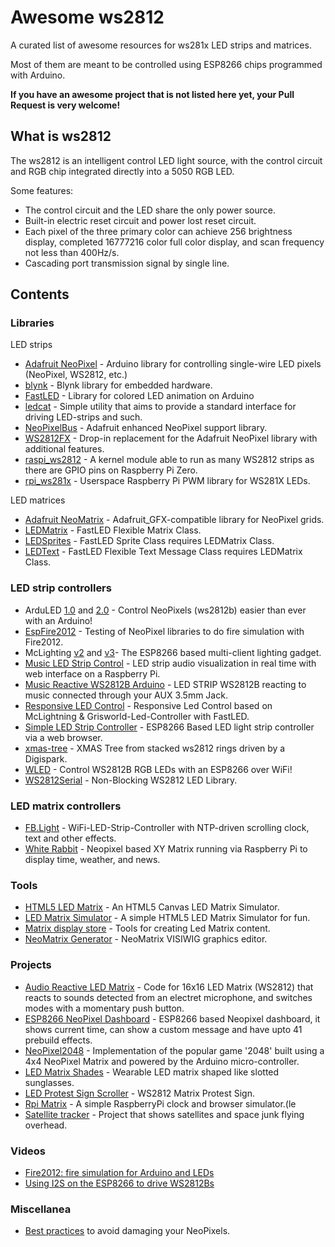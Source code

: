 # Awesome ws2812

A curated list of awesome resources for ws281x LED strips and matrices.

Most of them are meant to be controlled using ESP8266 chips programmed with Arduino.

**If you have an awesome project that is not listed here yet, your Pull Request is very welcome!**

## What is ws2812

The ws2812 is an intelligent control LED light source, with the control circuit and RGB chip integrated directly into a 5050 RGB LED.

Some features:

* The control circuit and the LED share the only power source.
* Built-in electric reset circuit and power lost reset circuit.
* Each pixel of the three primary color can achieve 256 brightness display, completed 16777216 color full color display, and scan frequency not less than 400Hz/s.
* Cascading port transmission signal by single line.

## Contents

### Libraries

LED strips

* [Adafruit NeoPixel](https://github.com/adafruit/Adafruit_NeoPixel) - Arduino library for controlling single-wire LED pixels (NeoPixel, WS2812, etc.)
* [blynk](https://github.com/blynkkk/blynk-library) - Blynk library for embedded hardware.
* [FastLED](https://github.com/FastLED/FastLED) - Library for colored LED animation on Arduino
* [ledcat](https://github.com/polyfloyd/ledcat) - Simple utility that aims to provide a standard interface for driving LED-strips and such.
* [NeoPixelBus](https://github.com/Makuna/NeoPixelBus) - Adafruit enhanced NeoPixel support library.
* [WS2812FX](https://github.com/kitesurfer1404/WS2812FX) - Drop-in replacement for the Adafruit NeoPixel library with additional features.
* [raspi_ws2812](https://github.com/UrielGuy/raspi_ws2812) - A kernel module able to run as many WS2812 strips as there are GPIO pins on Raspberry Pi Zero.
* [rpi_ws281x](https://github.com/jgarff/rpi_ws281x) - Userspace Raspberry Pi PWM library for WS281X LEDs.

LED matrices

* [Adafruit NeoMatrix](https://github.com/adafruit/Adafruit_NeoMatrix) - Adafruit_GFX-compatible library for NeoPixel grids.
* [LEDMatrix](https://github.com/AaronLiddiment/LEDMatrix) - FastLED Flexible Matrix Class.
* [LEDSprites](https://github.com/AaronLiddiment/LEDSprites) - FastLED Sprite Class requires LEDMatrix Class.
* [LEDText](https://github.com/AaronLiddiment/LEDText) - FastLED Flexible Text Message Class requires LEDMatrix Class.

### LED strip controllers

* ArduLED [1.0](https://github.com/kris701/ArduLED) and [2.0](https://github.com/kris701/ArduLED-2.0) - Control NeoPixels (ws2812b) easier than ever with an Arduino!
* [EspFire2012](https://github.com/krzychb/EspFire2012) - Testing of NeoPixel libraries to do fire simulation with Fire2012.
* McLighting [v2](https://github.com/toblum/McLighting) and [v3](https://github.com/FabLab-Luenen/McLighting)- The ESP8266 based multi-client lighting gadget.
* [Music LED Strip Control](https://github.com/TobKra96/music_led_strip_control) - LED strip audio visualization in real time with web interface on a Raspberry Pi.
* [Music Reactive WS2812B Arduino](https://github.com/AnshumanFauzdar/Music-Reactive-WS2812B-Arduino) - LED STRIP WS2812B reacting to music connected through your AUX 3.5mm Jack.
* [Responsive LED Control](https://github.com/doctormord/Responsive_LED_Control) - Responsive Led Control based on McLightning & Grisworld-Led-Controller with FastLED.
* [Simple LED Strip Controller](https://github.com/eighthree/Simple-LED-Strip-Controller) - ESP8266 Based LED light strip controller via a web browser.
* [xmas-tree](https://github.com/designer2k2/xmas-tree) - XMAS Tree from stacked ws2812 rings driven by a Digispark.
* [WLED](https://github.com/Aircoookie/WLED) - Control WS2812B RGB LEDs with an ESP8266 over WiFi!
* [WS2812Serial](https://github.com/PaulStoffregen/WS2812Serial) - Non-Blocking WS2812 LED Library.

### LED matrix controllers

* [FB.Light](https://github.com/bombcheck/FB.Light) - WiFi-LED-Strip-Controller with NTP-driven scrolling clock, text and other effects.
* [White Rabbit](https://github.com/jwalanta/whiterabbit) - Neopixel based XY Matrix running via Raspberry Pi to display time, weather, and news.

### Tools

* [HTML5 LED Matrix](https://github.com/sallar/led-matrix) - An HTML5 Canvas LED Matrix Simulator.
* [LED Matrix Simulator](https://github.com/sallar/led-matrix-simulator) - A simple HTML5 LED Matrix Simulator for fun.
* [Matrix display store](https://github.com/sallar/matrix-display-store) - Tools for creating Led Matrix content.
* [NeoMatrix Generator](https://github.com/cesnokov/NeoMatrix-Generator) - NeoMatrix VISIWIG graphics editor.

### Projects

* [Audio Reactive LED Matrix](https://github.com/modustrialmaker/Audio-Reactive-LED-Matrix) - Code for 16x16 LED Matrix (WS2812) that reacts to sounds detected from an electret microphone, and switches modes with a momentary push button.
* [ESP8266 NeoPixel Dashboard](https://github.com/neoxharsh/ESP8266_NeoPixel_Dashboard) - ESP8266 based Neopixel dashboard, it shows current time, can show a custom message and have upto 41 prebuild effects.
* [NeoPixel2048](https://github.com/peacheym/NeoPixel2048) - Implementation of the popular game '2048' built using a 4x4 NeoPixel Matrix and powered by the Arduino micro-controller.
* [LED Matrix Shades](https://github.com/macetech/LEDMatrixShades) - Wearable LED matrix shaped like slotted sunglasses.
* [LED Protest Sign Scroller](https://github.com/danasf/LEDProtestSign) - WS2812 Matrix Protest Sign.
* [Rpi Matrix](https://github.com/sallar/rpi-matrix) - A simple RaspberryPi clock and browser simulator.(le
* [Satellite tracker](https://github.com/PaulKlinger/satellite_tracker) - Project that shows satellites and space junk flying overhead.

### Videos

* [Fire2012: fire simulation for Arduino and LEDs](https://www.youtube.com/watch?v=_oVVCXOFDkw)
* [Using I2S on the ESP8266 to drive WS2812Bs](https://www.youtube.com/watch?v=6zqGwxqJQnw)

### Miscellanea

* [Best practices](https://learn.adafruit.com/adafruit-neopixel-uberguide/best-practices) to avoid damaging your NeoPixels.
